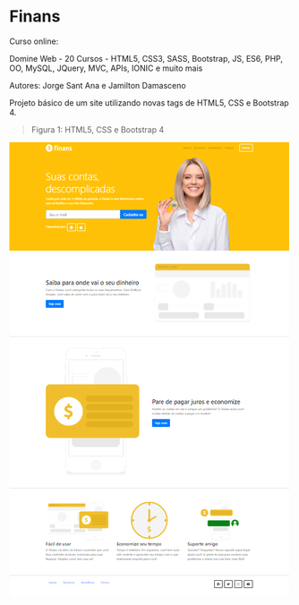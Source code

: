 # Finans

Curso online:

Domine Web - 20 Cursos - HTML5, CSS3, SASS, Bootstrap, JS, ES6, PHP, OO, MySQL, JQuery, MVC, APIs, IONIC e muito mais

Autores:
Jorge Sant Ana e Jamilton Damasceno

Projeto básico de um site utilizando novas tags de HTML5, CSS e Bootstrap 4. 

>Figura 1: HTML5, CSS e Bootstrap 4

![HTML5 e CSS](img/Site.png)

 

 
